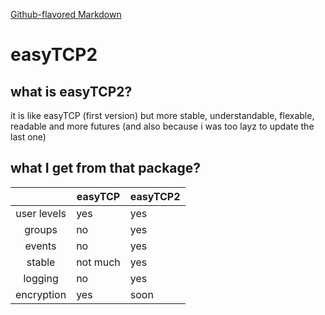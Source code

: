 [Github-flavored Markdown](https://guides.github.com/features/mastering-markdown/)
# easyTCP2

## what is easyTCP2?

it is like easyTCP (first version) but more stable, understandable, flexable, readable and more futures
(and also because i was too layz to update the last one)

## what I get from that package?
|             | easyTCP  | easyTCP2 |
|:-----------:|----------|----------|
| user levels |    yes   |    yes   |
| groups      |    no    |    yes   |
| events      |    no    |    yes   |
| stable      | not much |    yes   |
| logging     |    no    |    yes   |
| encryption  |    yes   |    soon  |
